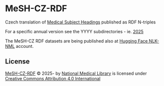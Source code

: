 # MeSH-CZ-RDF

Czech translation of [Medical Subject Headings](https://www.nlm.nih.gov/mesh/meshhome.html) published as RDF N-triples

For a specific annual version see the YYYY subdirectories - ie. [2025](https://github.com/NLK-NML/MeSH-CZ-RDF/tree/main/2025)

The MeSH-CZ RDF datasets are being published also at [Hugging Face NLK-NML](https://huggingface.co/collections/NLK-NML/mesh-cz-datasets-68010ee8885b764464194453) account.

## License

[MeSH-CZ-RDF](https://github.com/NLK-NML/MeSH-CZ-RDF) © 2025- by [National Medical Library](https://nlk.cz) 
is licensed under [Creative Commons Attribution 4.0 International](https://creativecommons.org/licenses/by/4.0/)
